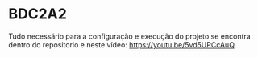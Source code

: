 # BDC2A2

Tudo necessário para a configuração e execução do projeto se encontra dentro do repositorio e neste vídeo: https://youtu.be/5vd5UPCcAuQ.
